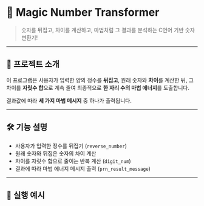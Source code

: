 # 🔮 Magic Number Transformer

> 숫자를 뒤집고, 차이를 계산하고, 마법처럼 그 결과를 분석하는 C언어 기반 숫자 변환기!

---

## 📌 프로젝트 소개

이 프로그램은 사용자가 입력한 양의 정수를 **뒤집고**, 원래 숫자와 **차이**를 계산한 뒤, 그 차이를 **자릿수 합**으로 계속 줄여 최종적으로 **한 자리 수의 마법 에너지**를 도출합니다.

결과값에 따라 **세 가지 마법 메시지** 중 하나가 출력됩니다.

---

## 🛠️ 기능 설명

- 사용자가 입력한 정수를 뒤집기 (`reverse_number`)
- 원래 숫자와 뒤집은 숫자의 차이 계산
- 차이를 자릿수 합으로 줄이는 반복 계산 (`digit_num`)
- 결과에 따라 마법 에너지 메시지 출력 (`prn_result_message`)

---

## 🧪 실행 예시

